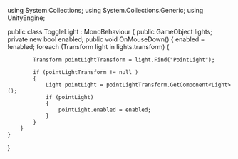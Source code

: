 using System.Collections;
using System.Collections.Generic;
using UnityEngine;

public class ToggleLight : MonoBehaviour
{
    public GameObject lights;
    private new bool enabled;
    public void OnMouseDown()
    {
        enabled = !enabled;
        foreach (Transform light in lights.transform)
        {
            
            Transform pointLightTransform = light.Find("PointLight");

            if (pointLightTransform != null )
            {
                Light pointLight = pointLightTransform.GetComponent<Light>();
                if (pointLight)
                {
                    pointLight.enabled = enabled;
                }
            }
        }
    }
}
